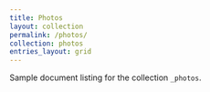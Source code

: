 ```yaml
---
title: Photos
layout: collection
permalink: /photos/
collection: photos
entries_layout: grid
---
```


Sample document listing for the collection `_photos`.
